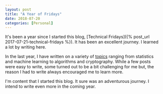 ```yaml
---
layout: post
title: "A Year of Fridays"
date: 2018-07-20
categories: [Personal]
---
```


It's been a year since I started this blog, [Technical Fridays]({% post_url 2017-07-21-technical-fridays %}). It has been an excellent journey. I learned a lot by writing here.

In the last year, I have written on a variety of [topics]({{site.baseurl}}/categories) ranging from statistics and machine learning to algorithms and cryptography. While a few posts were easy to write, some turned out to be a bit challenging for me but, the reason I had to write always encouraged me to learn more.

I'm content that I started this blog. It sure was an adventurous journey. I intend to write even more in the coming year.
